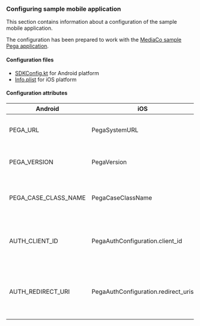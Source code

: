 ### Configuring sample mobile application

This section contains information about a configuration of the sample mobile application.

The configuration has been prepared to work with the [MediaCo sample Pega application](setup-sample-pega-app.md).

#### Configuration files

- [SDKConfig.kt](../android/app/src/main/java/com/pega/mobile/constellation/sample/SDKConfig.kt) for Android platform
- [Info.plist](../ios/SampleApp/SampleNativeSwiftApp/Info.plist) for iOS platform


#### Configuration attributes

| Android              | iOS                                 | Description                                                    | Default value                                         |
| -------------------- | ----------------------------------- | -------------------------------------------------------------- | ----------------------------------------------------- |
| PEGA_URL             | PegaSystemURL                       | URL to Pega Platform server                                    | https://insert-url-here.example/prweb                 |
| PEGA_VERSION         | PegaVersion                         | Version of Pega Platform server                                | 8.24.1                                                |
| PEGA_CASE_CLASS_NAME | PegaCaseClassName                   | Name of the case type class to be created                      | DIXL-MediaCo-Work-NewService                          |
| AUTH_CLIENT_ID       | PegaAuthConfiguration.client_id     | Client ID associated with the OAuth 2.0 client registration    | 25795373220702300272                                  |
| AUTH_REDIRECT_URI    | PegaAuthConfiguration.redirect_uris | Redirect URI associated with the OAuth 2.0 client registration | com.pega.mobile.constellation.sample://redirect       |
